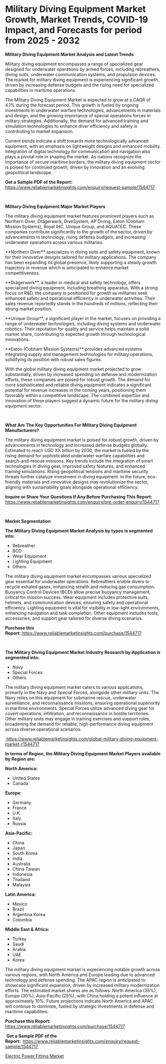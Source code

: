 <p><h1>Military Diving Equipment Market Growth, Market Trends, COVID-19 Impact, and Forecasts for period from 2025 - 2032</h1></p><p><strong>Military Diving Equipment Market Analysis and Latest Trends</strong></p>
<p><p>Military diving equipment encompasses a range of specialized gear designed for underwater operations by armed forces, including rebreathers, diving suits, underwater communication systems, and propulsion devices. The market for military diving equipment is experiencing significant growth, driven by increasing defense budgets and the rising need for specialized capabilities in maritime operations.</p><p>The Military Diving Equipment Market is expected to grow at a CAGR of 4.1% during the forecast period. This growth is fueled by ongoing investments in underwater warfare technologies, advancements in materials and design, and the growing importance of special operations forces in military strategies. Additionally, the demand for advanced training and simulation technologies to enhance diver efficiency and safety is contributing to market expansion.</p><p>Current trends indicate a shift towards more technologically advanced equipment, with an emphasis on lightweight designs and enhanced mobility. Integration of digital technology for communication and navigation also plays a pivotal role in shaping the market. As nations recognize the importance of secure maritime borders, the military diving equipment sector is poised for continued growth, driven by innovation and an evolving geopolitical landscape.</p></p>
<p><strong>Get a Sample PDF of the Report:&nbsp;</strong> <a href="https://www.reliablemarketinsights.com/enquiry/request-sample/1544717?utm_campaign=2802&utm_medium=2&utm_source=Github&utm_content=ia&utm_term=08042025&utm_id=military-diving-equipment">https://www.reliablemarketinsights.com/enquiry/request-sample/1544717</a></p>
<p>&nbsp;</p>
<p><strong>Military Diving Equipment Major Market Players</strong></p>
<p><p>The military diving equipment market features prominent players such as Northern Diver, Drägerwerk, DiveSystem, AP Diving, Eaton (Cobham Mission Systems), Royal IHC, Unique Group, and AQUATEC. These companies contribute significantly to the growth of the sector, driven by advancements in technology, rising defense budgets, and increasing underwater operations across various militaries.</p><p>**Northern Diver** specializes in diving suits and safety equipment, known for their innovative designs tailored for military applications. The company has been expanding its global presence, likely supporting a steady growth trajectory in revenue which is anticipated to enhance market competitiveness.</p><p>**Drägerwerk**, a leader in medical and safety technology, offers specialized diving equipment, including breathing apparatus. With a strong focus on R&D, the company is positioned for growth as militaries seek enhanced safety and operational efficiency in underwater activities. Their sales revenue reportedly stands in the hundreds of millions, reflecting their strong market position.</p><p>**Unique Group**, a significant player in the market, focuses on providing a range of underwater technologies, including diving systems and underwater robotics. Their reputation for quality and service helps maintain a solid market share, contributing to expected growth through technological innovations.</p><p>**Eaton (Cobham Mission Systems)** provides advanced systems integrating supply and management technologies for military operations, solidifying its position with robust sales figures. </p><p>With the global military diving equipment market projected to grow substantially, driven by increased spending on defense and modernization efforts, these companies are poised for robust growth. The demand for more sophisticated and reliable diving equipment indicates a significant potential for revenue increases in the coming years, positioning them favorably within a competitive landscape. The combined expertise and innovation of these players suggest a dynamic future for the military diving equipment sector.</p></p>
<p>&nbsp;</p>
<p><strong>What Are The Key Opportunities For Military Diving Equipment Manufacturers?</strong></p>
<p><p>The military diving equipment market is poised for robust growth, driven by advancements in technology and increased defense budgets globally. Estimated to reach USD XX billion by 2030, the market is fueled by the rising demand for sophisticated underwater warfare capabilities and search-and-rescue missions. Key trends include the integration of smart technologies in diving gear, improved safety features, and enhanced training simulations. Rising geopolitical tensions and maritime security threats further catalyze investment in diving equipment. In the future, eco-friendly materials and innovative designs may revolutionize the sector, aligning with sustainability goals alongside operational efficiency.</p></p>
<p><strong>Inquire or Share Your Questions If Any Before Purchasing This Report:</strong> <a href="https://www.reliablemarketinsights.com/enquiry/pre-order-enquiry/1544717?utm_campaign=2802&utm_medium=2&utm_source=Github&utm_content=ia&utm_term=08042025&utm_id=military-diving-equipment">https://www.reliablemarketinsights.com/enquiry/pre-order-enquiry/1544717</a></p>
<p>&nbsp;</p>
<p><strong>Market Segmentation</strong></p>
<p><strong>The Military Diving Equipment Market Analysis by types is segmented into:</strong></p>
<p><ul><li>Rebreather</li><li>BCD</li><li>Wear Equipment</li><li>Lighting Equipment</li><li>Others</li></ul></p>
<p><p>The military diving equipment market encompasses various specialized gear essential for underwater operations. Rebreathers enable divers to recycle exhaled gases, enhancing stealth and reducing gas consumption. Buoyancy Control Devices (BCD) allow precise buoyancy management, critical for mission success. Wear equipment includes protective suits, helmets, and communication devices, ensuring safety and operational efficiency. Lighting equipment is vital for visibility in low-light environments, enhancing navigation and task completion. Other equipment includes tools, accessories, and support gear tailored for diverse diving scenarios.</p></p>
<p><strong>Purchase this Report:&nbsp;</strong><a href="https://www.reliablemarketinsights.com/purchase/1544717?utm_campaign=2802&utm_medium=2&utm_source=Github&utm_content=ia&utm_term=08042025&utm_id=military-diving-equipment">https://www.reliablemarketinsights.com/purchase/1544717</a></p>
<p>&nbsp;</p>
<p><strong>The Military Diving Equipment Market Industry Research by Application is segmented into:</strong></p>
<p><ul><li>Navy</li><li>Special Forces</li><li>Others</li></ul></p>
<p><p>The military diving equipment market caters to various applications, primarily in the Navy and Special Forces, alongside other military units. The Navy relies on this equipment for submarine rescue, underwater surveillance, and reconnaissance missions, ensuring operational superiority in maritime environments. Special Forces utilize advanced diving gear for covert operations, infiltration, and reconnaissance in hostile territories. Other military units may engage in training exercises and support roles, broadening the demand for reliable, high-performance diving equipment across diverse operational scenarios.</p></p>
<p><a href="https://www.reliablemarketinsights.com/global-military-diving-equipment-market-r1544717?utm_campaign=2802&utm_medium=2&utm_source=Github&utm_content=ia&utm_term=08042025&utm_id=military-diving-equipment">&nbsp;https://www.reliablemarketinsights.com/global-military-diving-equipment-market-r1544717</a></p>
<p><strong>In terms of Region, the Military Diving Equipment Market Players available by Region are:</strong></p>
<p>
    <p> <strong> North America: </strong>
        <ul>
            <li>United States</li>
            <li>Canada</li>
        </ul>
        </p> 
    <p> <strong> Europe: </strong>
        <ul>
            <li>Germany</li>
            <li>France</li>
            <li>U.K.</li>
            <li>Italy</li>
            <li>Russia</li>
        </ul>
        </p> 
    <p> <strong> Asia-Pacific: </strong>
        <ul>
            <li>China</li>
            <li>Japan</li>
            <li>South Korea</li>
            <li>India</li>
            <li>Australia</li>
            <li>China Taiwan</li>
            <li>Indonesia</li>
            <li>Thailand</li>
            <li>Malaysia</li>
        </ul>
        </p> 
    <p> <strong> Latin America: </strong>
        <ul>
            <li>Mexico</li>
            <li>Brazil</li>
            <li>Argentina Korea</li>
            <li>Colombia</li>
        </ul>
        </p> 
    <p> <strong> Middle East & Africa: </strong>
        <ul>
            <li>Turkey</li>
            <li>Saudi</li>
            <li>Arabia</li>
            <li>UAE</li>
            <li>Korea</li>
        </ul>
    </p>
    </p>
<p><p>The military diving equipment market is experiencing notable growth across various regions, with North America and Europe leading due to advanced technology and defense spending. The APAC region is anticipated to showcase significant expansion, driven by increased military modernization efforts. The estimated market shares are as follows: North America (35%), Europe (30%), Asia-Pacific (25%), with China holding a potent influence at approximately 10%. Future projections indicate North America and APAC will continue to dominate, fueled by strategic investments in defense and maritime capabilities.</p></p>
<p><strong>Purchase this Report: </strong><a href="https://www.reliablemarketinsights.com/purchase/1544717?utm_campaign=2802&utm_medium=2&utm_source=Github&utm_content=ia&utm_term=08042025&utm_id=military-diving-equipment">https://www.reliablemarketinsights.com/purchase/1544717</a></p>
<p>&nbsp;<strong>Get a Sample PDF of the Report:&nbsp;&nbsp;</strong><a href="https://www.reliablemarketinsights.com/enquiry/request-sample/1544717?utm_campaign=2802&utm_medium=2&utm_source=Github&utm_content=ia&utm_term=08042025&utm_id=military-diving-equipment">https://www.reliablemarketinsights.com/enquiry/request-sample/1544717</a></p>
<p><strong></strong></p>
<p><p><a href="https://github.com/efialiurca/Market-Research-Report-List-1/blob/main/electric-power-fitting-market.md?utm_campaign=2802&utm_medium=2&utm_source=Github&utm_content=ia&utm_term=08042025&utm_id=military-diving-equipment">Electric Power Fitting Market</a></p></p>